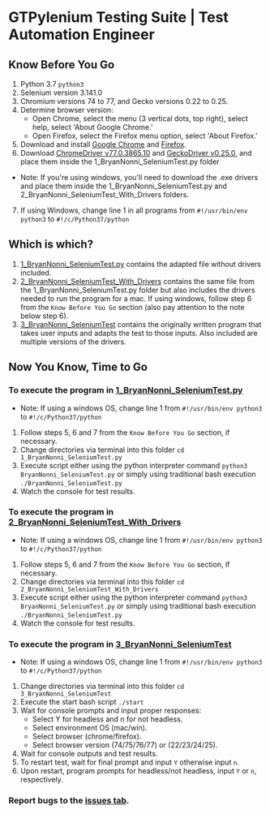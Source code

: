 # GTPylenium Testing Suite | Test Automation Engineer

## Know Before You Go 
1. Python 3.7 `python3`
2. Selenium version 3.141.0
3. Chromium versions 74 to 77, and Gecko versions 0.22 to 0.25.
4. Determine browser version:
     - Open Chrome, select the menu (3 vertical dots, top right), select help, select 'About Google Chrome.'
     - Open Firefox, select the Firefox menu option, select 'About Firefox.'
5. Download and install [Google Chrome](https://www.google.com/chrome/) and [Firefox](https://www.mozilla.org/firefox/download/thanks/).
6. Download [ChromeDriver v77.0.3865.10](https://chromedriver.storage.googleapis.com/index.html?path=77.0.3865.40/) and [GeckoDriver v0.25.0](https://github.com/mozilla/geckodriver/releases/tag/v0.25.0), and place them inside the 1_BryanNonni_SeleniumTest.py folder
* Note: If you're using windows, you'll need to download the .exe drivers and place them inside the 1_BryanNonni_SeleniumTest.py and 2_BryanNonni_SeleniumTest_With_Drivers folders.
7. If using Windows, change line 1 in all programs from `#!/usr/bin/env python3` to `#!/c/Python37/python`

## Which is which?
1. [1_BryanNonni_SeleniumTest.py](./1_BryanNonni_SeleniumTest.py) contains the adapted file without drivers included.
2. [2_BryanNonni_SeleniumTest_With_Drivers](./2_BryanNonni_SeleniumTest_With_Drivers) contains the same file from the 1_BryanNonni_SeleniumTest.py folder but also includes the drivers needed to run the program for a mac. If using windows, follow step 6 from the `Know Before You Go` section (also pay attention to the note below step 6). 
3. [3_BryanNonni_SeleniumTest](./3_BryanNonni_SeleniumTest) contains the originally written program that takes user inputs and adapts the test to those inputs. Also included are multiple versions of the drivers.

## Now You Know, Time to Go
### To execute the program in [1_BryanNonni_SeleniumTest.py](./1_BryanNonni_SeleniumTest.py/BryanNonni_SeleniumTest.py)
* Note: If using a windows OS, change line 1 from `#!/usr/bin/env python3` to `#!/c/Python37/python`
1. Follow steps 5, 6 and 7 from the `Know Before You Go` section, if necessary.
2. Change directories via terminal into this folder `cd 1_BryanNonni_SeleniumTest.py`
3. Execute script either using the python interpreter command `python3 BryanNonni_SeleniumTest.py` or simply using traditional bash execution `./BryanNonni_SeleniumTest.py`
4. Watch the console for test results.

### To execute the program in [2_BryanNonni_SeleniumTest_With_Drivers](./2_BryanNonni_SeleniumTest_With_Drivers/BryanNonni_SeleniumTest.py)
* Note: If using a windows OS, change line 1 from `#!/usr/bin/env python3` to `#!/c/Python37/python`
1. Follow steps 5, 6 and 7 from the `Know Before You Go` section, if necessary.
2. Change directories via terminal into this folder `cd 2_BryanNonni_SeleniumTest_With_Drivers`
3. Execute script either using the python interpreter command `python3 BryanNonni_SeleniumTest.py` or simply using traditional bash execution `./BryanNonni_SeleniumTest.py`
4. Watch the console for test results.

### To execute the program in [3_BryanNonni_SeleniumTest](./3_BryanNonni_SeleniumTest/BryanNonni_SeleniumTest)
* Note: If using a windows OS, change line 1 from `#!/usr/bin/env python3` to `#!/c/Python37/python`
1. Change directories via terminal into this folder `cd 3_BryanNonni_SeleniumTest`
1. Execute the start bash script `./start`
2. Wait for console prompts and input proper responses:
     - Select Y for headless and n for not headless.
     - Select environment OS (mac/win).
     - Select browser (chrome/firefox).
     - Select browser version (74/75/76/77) or (22/23/24/25).
3. Wait for console outputs and test results.
4. To restart test, wait for final prompt and input `Y` otherwise input `n`.
5. Upon restart, program prompts for headless/not headless, input `Y` or `n`, respectively.

### Report bugs to the [issues tab](https://github.com/bnonni/GTPylenium/issues).
